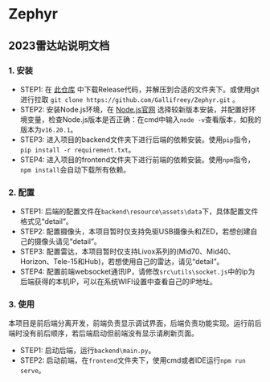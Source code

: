 # Zephyr
## 2023雷达站说明文档
### 1. 安装
* STEP1: 在 [此仓库](https://github.com/Gallifreey/Zephyr.git) 中下载Release代码，并解压到合适的文件夹下。或使用git进行拉取 `git clone https://github.com/Gallifreey/Zephyr.git` 。
* STEP2: 安装Node.js环境，在 [Node.js官网](https://nodejs.org/en) 选择较新版本安装，并配置好环境变量，检查Node.js版本是否正确：在cmd中输入`node -v`查看版本，如我的版本为`v16.20.1`。
* STEP3: 进入项目的backend文件夹下进行后端的依赖安装。使用`pip`指令，`pip install -r requirement.txt`。
* STEP4: 进入项目的frontend文件夹下进行前端的依赖安装。使用`npm`指令，`npm install`会自动下载所有依赖。
### 2. 配置
* STEP1: 后端的配置文件在`backend\resource\assets\data`下，具体配置文件格式见“detail”。
* STEP2: 配置摄像头，本项目暂时仅支持免驱USB摄像头和ZED，若想创建自己的摄像头请见“detail”。
* STEP3: 配置雷达，本项目暂时仅支持Livox系列的(Mid70、Mid40、Horizon、Tele-15和Hub)，若想使用自己的雷达，请见“detail”。
* STEP4: 配置前端websocket通讯IP，请修改`src\utils\socket.js`中的ip为后端获得的本机IP，可以在系统WIFI设置中查看自己的IP地址。
### 3. 使用
本项目是前后端分离开发，前端负责显示调试界面，后端负责功能实现。运行前后端时没有前后顺序，若后端启动但前端没有显示请刷新页面。
* STEP1: 启动后端，运行`backend\main.py`。
* STEP2: 启动前端，在`frontend`文件夹下，使用cmd或者IDE运行`npm run serve`。
